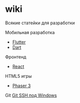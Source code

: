 # wiki
Всякие статейки для разработки

Мобильная разработка
- [Flutter](flutter/README.md)
- [Dart](dart/README.md)

Фронтенд
- [React](react/README.md)

HTML5 игры
- [Phaser 3](phaser/README.md)

Git
[Git SSH под Windows](git/ssh.md)
